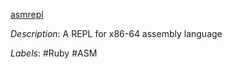 [asmrepl](https://github.com/tenderlove/asmrepl)

*Description*: A REPL for x86-64 assembly language

*Labels*: #Ruby #ASM
